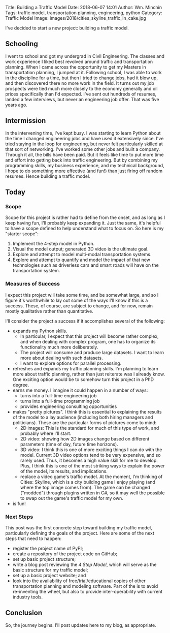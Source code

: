 Title: Building a Traffic Model
Date: 2018-06-07 14:01
Author: Wm. Minchin
Tags: traffic model, transportation planning, engineering, python
Category: Traffic Model
Image: images/2018/cities_skyline_traffic_in_cake.jpg

I've decided to start a new project: building a traffic model.

## Schooling

I went to school and got my undergrad in Civil Engineering. The classes and
work experience I liked best revolved around traffic and transportation
planning. When I came across the opportunity to get my Masters in
transportation planning, I jumped at it. Following school, I was able to work
in the discipline for a time, but then I tried to change jobs, had it blow up,
and then discovered there no more work in the field. It turns out my job
prospects were tied much more closely to the economy generally and oil prices
specifically than I'd expected. I've sent out hundreds of resumes, landed a few
interviews, but never an engineering job offer. That was five years ago.

## Intermission

In the intervening time, I've kept busy. I was starting to learn Python about
the time I changed engineering jobs and have used it extensively since. I've
tried staying in the loop for engineering, but never felt particularly skilled
at that sort of networking. I've worked some other jobs and built a company.
Through it all, the bills have been paid. But it feels like time to put more
time and effort into getting back into traffic engineering. But by combining my
programming skills, my business experience, and my technical background, I hope
to do something more effective (and fun!) than just firing off random resumes.
Hence building a traffic model.

## Today

### Scope

Scope for this project is rather had to define from the onset, and as long as I
keep having fun, I'll probably keep expanding it. Just the same, it's helpful
to have a scope defined to help understand what to focus on. So here is my
"starter scope":

1. Implement the 4-step model in Python.
2. Visual the model output; generated 3D video is the ultimate goal.
3. Explore and attempt to model multi-modal transportation systems.
4. Explore and attempt to quantify and model the impact of that new
   technologies such as driverless cars and smart roads will have on the
   transportation system.


### Measures of Success

I expect this project will take some time, and be somewhat large, and so I
figure it's worthwhile to lay out some of the ways I'll know if this is a
success. These, of course, are subject to change, and for now, remain mostly
qualitative rather than quantitative.

I'll consider the project a success if it accomplishes several of the
following:

- expands my Python skills.
    - In particular, I expect that this project will become rather complex, and
      when dealing with complex program, one has to organize its functionality
      much more deliberately.
    - The project will consume and produce large datasets. I want to learn more
      about dealing with such datasets.
    - I want to explore options for parallel processing.
- refreshes and expands my traffic planning skills. I'm planning to learn more
  about traffic planning, rather than just reiterate was I already know. One
  exciting option would be to somehow turn this project in a PhD degree.
- earns me money. I imagine it could happen in a number of ways:
    - turns into a full-time engineering job
    - turns into a full-time programming job
    - provides engineering consulting opportunities
- makes "pretty pictures". I think this is essential to explaining the results
  of the model to a lay audience (including both hiring managers and
  politicians). These are the particular forms of pictures come to mind:
    - 2D images: This is the standard for much of this type of work, and
        probably where I'll start.
    - 2D video: showing how 2D images change based on different parameters
        (time of day, future time horizons).
    - 3D video: I think this is one of more exciting things I can do with the
        model. Current 3D video options tend to be very expensive, and so
        rarely used. Thus, it becomes a high value skill for me to develop.
        Plus, I think this is one of the most striking ways to explain the
        power of the model, its results, and implications.
    - replace a video game's traffic model. At the moment, I'm thinking of
        Cities: Skyline, which is a city building game I enjoy playing (and
        where the top image comes from). The game can be changed ("modded")
        through plugins written in C#, so it may well the possible to swap out
        the game's traffic model for my own.
- is fun!


### Next Steps

This post was the first concrete step toward building my traffic model,
particularly defining the goals of the project. Here are some of the next steps
that need to happen:

- register the project name of PyPI;
- create a repository of the project code on GitHub;
- set up basic project structure;
- write a blog post reviewing the *4 Step Model*, which will serve as the basic
  structure for my traffic model;
- set up a basic project website; and
- look into the availability of free/trial/educational copies of other
  transportation planning and modeling software. Part of the is to avoid
  re-inventing the wheel, but also to provide inter-operability with current
  industry tools.


## Conclusion

So, the journey begins. I'll post updates here to my blog, as appropriate.
